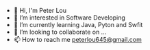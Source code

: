 - 👋 Hi, I'm Peter Lou
- 👀 I’m interested in Software Developing
- 🌱 I’m currently learning Java, Pyton and Swfit
- 💞️ I’m looking to collaborate on ...
- 📫 How to reach me peterlou645@gmail.com

<!---
PeterLou23/PeterLou23 is a ✨ special ✨ repository because its `README.md` (this file) appears on your GitHub profile.
You can click the Preview link to take a look at your changes.
--->
